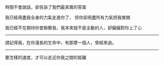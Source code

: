 時間不會說話，卻告訴了我們最真實的答案

我已經用盡我全身的力氣走進你了， 但你卻用盡所有力氣把我推開

我已經不在期待你會聯繫我，我本來就不是主動的人，卻偏偏對你上了心

---

請記得我，在你漫長的生命中，有那摩一個人，曾經來過。

---

要怎樣的速度，才可以走近你我之間的距離
